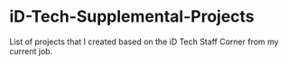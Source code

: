 # iD-Tech-Supplemental-Projects
List of projects that I created based on the iD Tech Staff Corner from my current job. 
